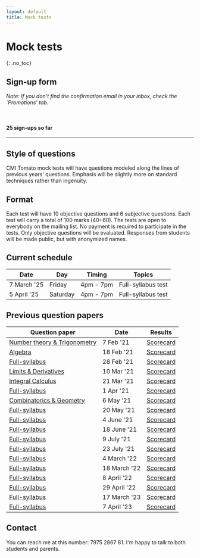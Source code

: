 ```yaml
---
layout: default
title: Mock tests
---
```


# Mock tests
{: .no_toc}


## Sign-up form

<script async data-uid="2cd11e229c" src="https://winning-composer-3713.ck.page/2cd11e229c/index.js"></script>


<i>Note: If you don't find the confirmation email in your inbox, check the `Promotions' tab.</i>

<br>

#### 25 sign-ups so far

<!--
<progress id="progressBar" style="width:95%" max="60" value="11"></progress>

Mock tests will start after 60 students sign-up.
-->


---



## Style of questions

CMI Tomato mock tests will have questions modeled along the lines of previous years' questions. Emphasis will be slightly more
on standard techniques rather than ingenuity.


## Format
Each test will have 10 objective questions and 6 subjective questions. Each test will carry a total of 100 marks (40+60).
The tests are open to everybody on the mailing list. No payment is required to participate in the tests.
Only objective questions will be evaluated. Responses from students will be made public, but with anonymized names.


<!--
## Schedule

The mock tests for the year 2023 is over. The next round of mock tests will start in Jan 2024.

-->


## Current schedule


Date | Day | Timing | Topics
---|---|--|--
7 March '25 | Friday | 4pm - 7pm | Full-syllabus test
5 April '25| Saturday | 4pm - 7pm | Full-syllabus test


<!--

## Registration fees

A payment of Rs. 700 must be sent to the UPI address given below.
Please send me an email with the transaction number or a screenshot so that I can link your payment to
your email ID.

**Please note: Subscription has to be renewed each month.**

### UPI Address: cmi-tomato@sbi

### QR-code (PayTM/PhonePe/GooglePay)

<img src="/assets/images/cmi-tomato-qr.png"/>


## Types of tests

There will be two types of tests every month: full-syllabus and topic-specific tests. Tests of the latter kind will have questions confined
to one or two topics. For example, the [first test](/docs/mock_test/001_feb_7_nt_trig) in February had questions only from number theory and trigonometry.
A full-syllabus test will be at par with a CMI entrance exam.

<br>Please note that the payment must be renewed every month.


## What happens if you miss a test?

If you miss a test, you can self-administer the test offine and send your responses within a day. For example, if the test was conducted on Friday, you
should submit your solutions by Saturday midnight. Your submission will be considered as an offline entry and will not be included in the official rankings.
But your solutions will be evaluated.



---


## Subscription options

<img src="/assets/images/subscribe.png"/>

**Please note: Subscription has to be renewed each month.**

The beginner option is recommended for students who are in Std. XI and who are yet to fully cover the syllabus. If you
feel inadequately prepared on a particular month's topics, you can opt out of paid subscription for that month.


Free subscribers can also submit solutions. I will pick two random submissions among them and give full feedback.


-->

## Previous question papers

Question paper | Date | Results
--|--|--
 [Number theory & Trigonometry](/docs/mock_test/001_feb_7_nt_trig/)  | 7 Feb '21 | [Scorecard](/docs/mock_test/001_feb_7_scorecard/)
 [Algebra](/docs/mock_test/002_feb_18_alge/) | 18 Feb '21 | [Scorecard](/docs/mock_test/002_feb_18_scorecard)
 [Full-syllabus](/docs/mock_test/003_feb_28_full/) | 28 Feb '21 | [Scorecard](/docs/mock_test/003_feb_28_scorecard)
 [Limits & Derivatives](/docs/mock_test/004_mar_10_limits_derivatives) | 10 Mar '21 | [Scorecard](/docs/mock_test/004_mar_10_scorecard)
 [Integral Calculus](/docs/mock_test/005_mar_21_integral_calculus) | 21 Mar '21 |  [Scorecard](/docs/mock_test/005_mar_21_scorecard)
 [Full-syllabus](/docs/mock_test/006_apr_1_full/) | 1 Apr '21 | [Scorecard](/docs/mock_test/006_apr_1_scorecard)
 [Combinatorics & Geometry](/docs/mock_test/007_may_6_comb_geo/) | 6 May '21 | [Scorecard](/docs/mock_test/007_may_6_scorecard)
 [Full-syllabus](/docs/mock_test/008_may_20_full/) | 20 May '21 | [Scorecard](/docs/mock_test/008_may_20_scorecard)
 [Full-syllabus](/docs/mock_test/009_june_4_full/) | 4 June '21 | [Scorecard](/docs/mock_test/009_june_4_scorecard)
 [Full-syllabus](/docs/mock_test/010_june_18_full/) | 18 June '21 | [Scorecard](/docs/mock_test/010_june_18_scorecard)
 [Full-syllabus](/docs/mock_test/011_jul_9_full/) | 9 July '21 | [Scorecard](/docs/mock_test/011_jul_9_scorecard)
 [Full-syllabus](/docs/mock_test/012_jul_23_full/) | 23 July '21 | [Scorecard](/docs/mock_test/012_jul_23_scorecard)
 [Full-syllabus](/docs/mock_test/001_4mar22_full/) | 4 March '22 | [Scorecard](/docs/mock_test/013_mar_4_scorecard)
 [Full-syllabus](/docs/mock_test/002_18mar22_full/) | 18 March '22 | [Scorecard](/docs/mock_test/014_mar_18_scorecard) 
 [Full-syllabus](/docs/mock_test/014_apr_8_full/) | 8 April '22 | [Scorecard](/docs/mock_test/015_apr_8_scorecard) 
 [Full-syllabus](/docs/mock_test/016_apr_29_full/) | 29 April '22 | [Scorecard](/docs/mock_test/016_apr_29_scorecard) 
 [Full-syllabus](/docs/mock_test/017_mar_17_full/) | 17 March '23 | [Scorecard](/docs/mock_test/017_mar_17_scorecard) 
 [Full-syllabus](/docs/mock_test/018_apr_7_full/) | 7 April '23 | [Scorecard](/docs/mock_test/018_apr_7_scorecard) 



## Contact

You can reach me at this number: 7975 2867 81. I'm happy to talk to both students and parents.



<!--
Payment can be made either via UPI or bank transfer. Please send me an email with the transaction number or a screenshot so that I can link your payment to
your email ID. Name will be shown as 'Jagadish Midthala'.
-->

<br>




<!--
<br>

#### Option I: Universal Payment Interface
#### Option II: Bank transfer through NEFT/IMPS:

### Acc No: 00000036148605311
### IFSC: SBIN0016873

<br>
-->



<!--
<div id="graphcomment"></div>
<script type="text/javascript">
  var __semio__params = {
    graphcommentId: "CMI-Tomato", // make sure the id is yours
  }
  function __semio__onload() {
    __semio__gc_graphlogin(__semio__params)
  }
  /*
  (function() {
    var gc = document.createElement('script'); gc.type = 'text/javascript'; gc.async = true;
    gc.onload = __semio__onload; gc.defer = true; gc.src = 'https://integration.graphcomment.com/gc_graphlogin.js?' + Date.now();
    (document.getElementsByTagName('head')[0] || document.getElementsByTagName('body')[0]).appendChild(gc);
  })();
  */
</script>


-->

